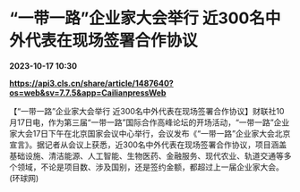 # “一带一路”企业家大会举行 近300名中外代表在现场签署合作协议

**2023-10-17 10:30**

**https://api3.cls.cn/share/article/1487640?os=web&sv=7.7.5&app=CailianpressWeb**

【“一带一路”企业家大会举行 近300名中外代表在现场签署合作协议】财联社10月17日电，作为第三届“一带一路”国际合作高峰论坛的开场活动，“一带一路”企业家大会17日下午在北京国家会议中心举行，会议发布《“一带一路”企业家大会北京宣言》。据记者从会议上获悉，近300名中外代表在现场签署合作协议，项目涵盖基础设施、清洁能源、人工智能、生物医药、金融服务、现代农业、轨道交通等多个领域，不论是项目数、涉及国别，还是签约金额，都超过上一届企业家大会。 (环球网)